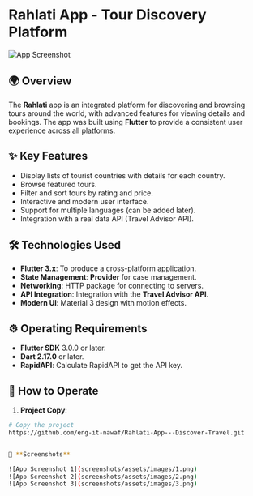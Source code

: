 # **Rahlati App - Tour Discovery Platform**

![App Screenshot](screenshots/main.png)

## 🌍 **Overview**
The **Rahlati** app is an integrated platform for discovering and browsing tours around the world, with advanced features for viewing details and bookings. The app was built using **Flutter** to provide a consistent user experience across all platforms.

## ✨ **Key Features**
- Display lists of tourist countries with details for each country.
- Browse featured tours.
- Filter and sort tours by rating and price.
- Interactive and modern user interface.
- Support for multiple languages ​​(can be added later).
- Integration with a real data API (Travel Advisor API).

## 🛠 **Technologies Used**
- **Flutter 3.x**: To produce a cross-platform application.
- **State Management**: **Provider** for case management.
- **Networking**: HTTP package for connecting to servers.
- **API Integration**: Integration with the **Travel Advisor API**.
- **Modern UI**: Material 3 design with motion effects.

## ⚙️ **Operating Requirements**
- **Flutter SDK** 3.0.0 or later.
- **Dart 2.17.0** or later.
- **RapidAPI**: Calculate RapidAPI to get the API key.

## 🚀 **How to Operate**

1. **Project Copy**:
```bash
# Copy the project
https://github.com/eng-it-nawaf/Rahlati-App---Discover-Travel.git


📸 **Screenshots**

![App Screenshot 1](screenshots/assets/images/1.png)  
![App Screenshot 2](screenshots/assets/images/2.png)  
![App Screenshot 3](screenshots/assets/images/3.png)
